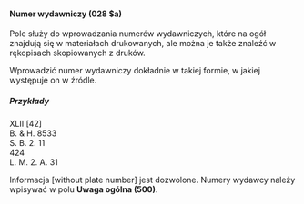 #### Numer wydawniczy (028 $a)

Pole służy do wprowadzania numerów wydawniczych, które na ogół znajdują się w materiałach drukowanych, ale można je także znaleźć w rękopisach skopiowanych z druków.

Wprowadzić numer wydawniczy dokładnie w takiej formie, w jakiej występuje on w źródle.

##### Przykłady

XLII [42]  
B. & H. 8533  
S. B. 2. 11  
424  
L. M. 2. A. 31 

Informacja [without plate number] jest dozwolone. Numery wydawcy należy wpisywać w polu **Uwaga ogólna (500)**.